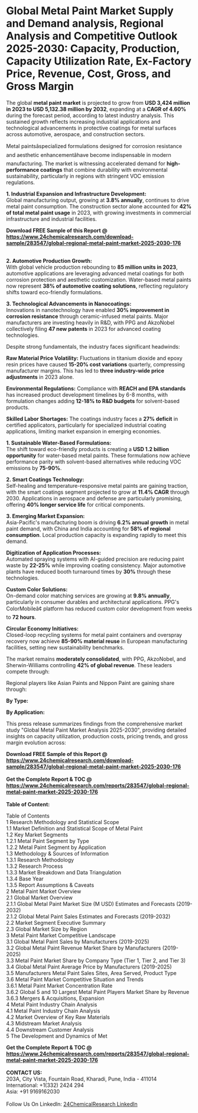 <h1>Global Metal Paint Market Supply and Demand analysis, Regional Analysis  and Competitive Outlook 2025-2030: Capacity, Production, Capacity Utilization Rate, Ex-Factory Price, Revenue, Cost, Gross, and Gross Margin</h1><p>The global <strong>metal paint market</strong> is projected to grow from <strong>USD 3,424 million in 2023 to USD 5,132.38 million by 2032</strong>, expanding at a <strong>CAGR of 4.60%</strong> during the forecast period, according to latest industry analysis. This sustained growth reflects increasing industrial applications and technological advancements in protective coatings for metal surfaces across automotive, aerospace, and construction sectors.</p><p>Metal paintsâspecialized formulations designed for corrosion resistance and aesthetic enhancementâhave become indispensable in modern manufacturing. The market is witnessing accelerated demand for <strong>high-performance coatings</strong> that combine durability with environmental sustainability, particularly in regions with stringent VOC emission regulations.</p><p><strong>1. Industrial Expansion and Infrastructure Development:</strong><br>
Global manufacturing output, growing at <strong>3.8% annually</strong>, continues to drive metal paint consumption. The construction sector alone accounted for <strong>42% of total metal paint usage</strong> in 2023, with growing investments in commercial infrastructure and industrial facilities.</p><div><b>Download FREE Sample of this Report @ 
            <a href="https://www.24chemicalresearch.com/download-sample/283547/global-regional-metal-paint-market-2025-2030-176">
            https://www.24chemicalresearch.com/download-sample/283547/global-regional-metal-paint-market-2025-2030-176</a></b></div><br><p><strong>2. Automotive Production Growth:</strong><br>
With global vehicle production rebounding to <strong>85 million units in 2023</strong>, automotive applications are leveraging advanced metal coatings for both corrosion protection and aesthetic customization. Water-based metal paints now represent <strong>38% of automotive coating solutions</strong>, reflecting regulatory shifts toward eco-friendly formulations.</p><p><strong>3. Technological Advancements in Nanocoatings:</strong><br>
Innovations in nanotechnology have enabled <strong>30% improvement in corrosion resistance</strong> through ceramic-infused metal paints. Major manufacturers are investing heavily in R&amp;D, with PPG and AkzoNobel collectively filing <strong>47 new patents</strong> in 2023 for advanced coating technologies.</p><p>Despite strong fundamentals, the industry faces significant headwinds:</p><p><strong>Raw Material Price Volatility:</strong> Fluctuations in titanium dioxide and epoxy resin prices have caused <strong>15-20% cost variations</strong> quarterly, compressing manufacturer margins. This has led to <strong>three industry-wide price adjustments</strong> in 2023 alone.</p><p><strong>Environmental Regulations:</strong> Compliance with <strong>REACH and EPA standards</strong> has increased product development timelines by 6-8 months, with formulation changes adding <strong>12-18% to R&amp;D budgets</strong> for solvent-based products.</p><p><strong>Skilled Labor Shortages:</strong> The coatings industry faces a <strong>27% deficit</strong> in certified applicators, particularly for specialized industrial coating applications, limiting market expansion in emerging economies.</p><p><strong>1. Sustainable Water-Based Formulations:</strong><br>
The shift toward eco-friendly products is creating a <strong>USD 1.2 billion opportunity</strong> for water-based metal paints. These formulations now achieve performance parity with solvent-based alternatives while reducing VOC emissions by <strong>75-90%</strong>.</p><p><strong>2. Smart Coatings Technology:</strong><br>
Self-healing and temperature-responsive metal paints are gaining traction, with the smart coatings segment projected to grow at <strong>11.4% CAGR</strong> through 2030. Applications in aerospace and defense are particularly promising, offering <strong>40% longer service life</strong> for critical components.</p><p><strong>3. Emerging Market Expansion:</strong><br>
Asia-Pacific's manufacturing boom is driving <strong>6.2% annual growth</strong> in metal paint demand, with China and India accounting for <strong>58% of regional consumption</strong>. Local production capacity is expanding rapidly to meet this demand.</p><p><strong>Digitization of Application Processes:</strong><br>
	Automated spraying systems with AI-guided precision are reducing paint waste by <strong>22-25%</strong> while improving coating consistency. Major automotive plants have reduced booth turnaround times by <strong>30%</strong> through these technologies.</p><p><strong>Custom Color Solutions:</strong><br>
	On-demand color matching services are growing at <strong>9.8% annually</strong>, particularly in consumer durables and architectural applications. PPG's ColorMobileâ¢ platform has reduced custom color development from weeks to <strong>72 hours</strong>.</p><p><strong>Circular Economy Initiatives:</strong><br>
	Closed-loop recycling systems for metal paint containers and overspray recovery now achieve <strong>85-90% material reuse</strong> in European manufacturing facilities, setting new sustainability benchmarks.</p><p>The market remains <strong>moderately consolidated</strong>, with PPG, AkzoNobel, and Sherwin-Williams controlling <strong>42% of global revenue</strong>. These leaders compete through:</p><p>Regional players like Asian Paints and Nippon Paint are gaining share through:</p><p><strong>By Type:</strong></p><p><strong>By Application:</strong></p><p>This press release summarizes findings from the comprehensive market study "Global Metal Paint Market Analysis 2025-2030", providing detailed insights on capacity utilization, production costs, pricing trends, and gross margin evolution across:</p><div><b>Download FREE Sample of this Report @ 
            <a href="https://www.24chemicalresearch.com/download-sample/283547/global-regional-metal-paint-market-2025-2030-176">
            https://www.24chemicalresearch.com/download-sample/283547/global-regional-metal-paint-market-2025-2030-176</a></b></div><br><div><b>Get the Complete Report & TOC @ 
            <a href="https://www.24chemicalresearch.com/reports/283547/global-regional-metal-paint-market-2025-2030-176">
            https://www.24chemicalresearch.com/reports/283547/global-regional-metal-paint-market-2025-2030-176</a></b></div><br>
            <b>Table of Content:</b><p>Table of Contents<br />
1 Research Methodology and Statistical Scope<br />
1.1 Market Definition and Statistical Scope of Metal Paint<br />
1.2 Key Market Segments<br />
1.2.1 Metal Paint Segment by Type<br />
1.2.2 Metal Paint Segment by Application<br />
1.3 Methodology & Sources of Information<br />
1.3.1 Research Methodology<br />
1.3.2 Research Process<br />
1.3.3 Market Breakdown and Data Triangulation<br />
1.3.4 Base Year<br />
1.3.5 Report Assumptions & Caveats<br />
2 Metal Paint Market Overview<br />
2.1 Global Market Overview<br />
2.1.1 Global Metal Paint Market Size (M USD) Estimates and Forecasts (2019-2032)<br />
2.1.2 Global Metal Paint Sales Estimates and Forecasts (2019-2032)<br />
2.2 Market Segment Executive Summary<br />
2.3 Global Market Size by Region<br />
3 Metal Paint Market Competitive Landscape<br />
3.1 Global Metal Paint Sales by Manufacturers (2019-2025)<br />
3.2 Global Metal Paint Revenue Market Share by Manufacturers (2019-2025)<br />
3.3 Metal Paint Market Share by Company Type (Tier 1, Tier 2, and Tier 3)<br />
3.4 Global Metal Paint Average Price by Manufacturers (2019-2025)<br />
3.5 Manufacturers Metal Paint Sales Sites, Area Served, Product Type<br />
3.6 Metal Paint Market Competitive Situation and Trends<br />
3.6.1 Metal Paint Market Concentration Rate<br />
3.6.2 Global 5 and 10 Largest Metal Paint Players Market Share by Revenue<br />
3.6.3 Mergers & Acquisitions, Expansion<br />
4 Metal Paint Industry Chain Analysis<br />
4.1 Metal Paint Industry Chain Analysis<br />
4.2 Market Overview of Key Raw Materials<br />
4.3 Midstream Market Analysis<br />
4.4 Downstream Customer Analysis<br />
5 The Development and Dynamics of Met</p><div><b>Get the Complete Report & TOC @ 
            <a href="https://www.24chemicalresearch.com/reports/283547/global-regional-metal-paint-market-2025-2030-176">
            https://www.24chemicalresearch.com/reports/283547/global-regional-metal-paint-market-2025-2030-176</a></b></div><br><b>CONTACT US:</b><br>
            203A, City Vista, Fountain Road, Kharadi, Pune, India - 411014<br>
            International: +1(332) 2424 294<br>
            Asia: +91 9169162030 <br><br>
            Follow Us On LinkedIn: <a href="https://www.linkedin.com/company/24chemicalresearch/">24ChemicalResearch LinkedIn</a>